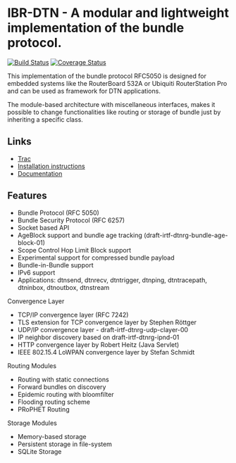 IBR-DTN - A modular and lightweight implementation of the bundle protocol.
==========================================================================

[![Build Status](https://travis-ci.org/ibrdtn/ibrdtn.svg?branch=master)](https://travis-ci.org/ibrdtn/ibrdtn)
[![Coverage Status](https://img.shields.io/coveralls/ibrdtn/ibrdtn.svg)](https://coveralls.io/r/ibrdtn/ibrdtn)

This implementation of the bundle protocol RFC5050 is designed for embedded
systems like the RouterBoard 532A or Ubiquiti RouterStation Pro and can be
used as framework for DTN applications.

The module-based architecture with miscellaneous interfaces, makes it possible
to change functionalities like routing or storage of bundle just by inheriting
a specific class.

## Links ##

 * [Trac](http://trac.ibr.cs.tu-bs.de/project-cm-2012-ibrdtn)
 * [Installation instructions](http://trac.ibr.cs.tu-bs.de/project-cm-2012-ibrdtn/wiki/download)
 * [Documentation](http://trac.ibr.cs.tu-bs.de/project-cm-2012-ibrdtn/wiki/docs)

## Features ##

 * Bundle Protocol (RFC 5050)
 * Bundle Security Protocol (RFC 6257)
 * Socket based API
 * AgeBlock support and bundle age tracking (draft-irtf-dtnrg-bundle-age-block-01)
 * Scope Control Hop Limit Block support
 * Experimental support for compressed bundle payload
 * Bundle-in-Bundle support
 * IPv6 support
 * Applications: dtnsend, dtnrecv, dtntrigger, dtnping, dtntracepath, dtninbox, dtnoutbox, dtnstream

 Convergence Layer
  * TCP/IP convergence layer (RFC 7242)
  * TLS extension for TCP convergence layer by Stephen Röttger
  * UDP/IP convergence layer - draft-irtf-dtnrg-udp-clayer-00
  * IP neighbor discovery based on draft-irtf-dtnrg-ipnd-01
  * HTTP convergence layer by Robert Heitz (Java Servlet)
  * IEEE 802.15.4 LoWPAN convergence layer by Stefan Schmidt

 Routing Modules
  * Routing with static connections
  * Forward bundles on discovery
  * Epidemic routing with bloomfilter
  * Flooding routing scheme
  * PRoPHET Routing

 Storage Modules
  * Memory-based storage
  * Persistent storage in file-system
  * SQLite Storage
